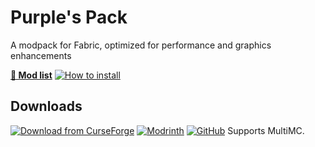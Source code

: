 # Purple's Pack

A modpack for Fabric, optimized for performance and graphics enhancements

[**📜 Mod list**](modlist.md)
[![How to install](https://i.ibb.co/FbKTDYs/github.png)](how-to.md)

## Downloads

[![Download from CurseForge](https://cf.way2muchnoise.eu/full_fabulously-optimized_downloads%20on%20CurseForge.svg?badge_style=for_the_badge)](https://www.curseforge.com/minecraft/modpacks/fabulously-optimized/files) [![Modrinth](https://img.shields.io/modrinth/dt/fabulously-optimized?logo=modrinth&color=darkgreen&label=Download%20from%20Modrinth&style=for-the-badge)](https://modrinth.com/modpack/fabulously-optimized) [![GitHub](hhttps://ibb.co/QmzP5Nh?logo=github&color=black)](https://github.com/PrpleMoon/Purples-Pack/releases/tag/download)
Supports MultiMC.
